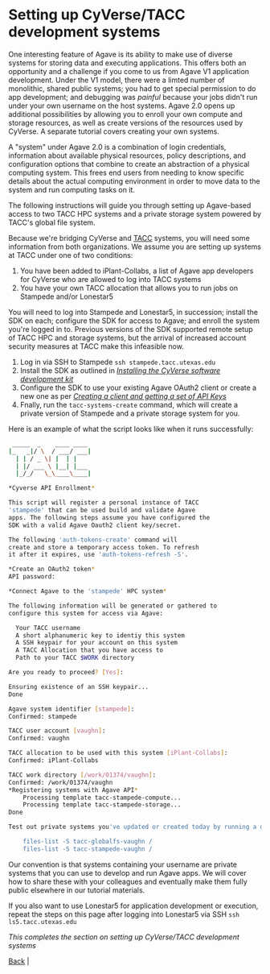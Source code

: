 Setting up CyVerse/TACC development systems
=====================================

One interesting feature of Agave is its ability to make use of diverse systems for storing data and executing applications. This offers both an opportunity and a challenge if you come to us from Agave V1 application development. Under the V1 model, there were a limted number of monolithic, shared public systems; you had to get special permission to do app development; and debugging was *painful* because your jobs didn't run under your own username on the host systems. Agave 2.0 opens up additional possibilities by allowing you to enroll your own compute and storage resources, as well as create versions of the resources used by CyVerse. A separate tutorial covers creating your own systems.

A "system" under Agave 2.0 is a combination of login credentials, information about available physical resources, policy descriptions, and configuration options that combine to create an abstraction of a physical computing system. This frees end users from needing to know specific details about the actual computing environment in order to move data to the system and run computing tasks on it.

The following instructions will guide you through setting up Agave-based access to two TACC HPC systems and a private storage system powered by TACC's global file system. 

Because we're bridging CyVerse and [TACC](https://www.tacc.utexas.edu/resources/hpc) systems, you will need some information from both organizations. We assume you are setting up systems at TACC under one of two conditions:

1. You have been added to iPlant-Collabs, a list of Agave app developers for CyVerse who are allowed to log into TACC systems
2. You have your own TACC allocation that allows you to run jobs on Stampede and/or Lonestar5

You will need to log into Stampede and Lonestar5, in succession; install the SDK on each; configure the SDK for access to Agave; and enroll the system you're logged in to. Previous versions of the SDK supported remote setup of TACC HPC and storage systems, but the arrival of increased account security measures at TACC make this infeasible now. 

1. Log in via SSH to Stampede ```ssh stampede.tacc.utexas.edu```
2. Install the SDK as outlined in *[Installing the CyVerse software development kit](install-sdk.md)*
3. Configure the SDK to use your existing Agave OAuth2 client or create a new one as per *[Creating a client and getting a set of API Keys](client-create.md)*
4. Fnally, run the ```tacc-systems-create``` command, which will create a private version of Stampede and a private storage system for you. 

Here is an example of what the script looks like when it runs successfully:

```sh
 _____  _    ____ ____
|_   _|/ \  / ___/ ___|
  | | / _ \| |  | |
  | |/ ___ \ |__| |___
  |_/_/   \_\____\____|

*Cyverse API Enrollment*

This script will register a personal instance of TACC
'stampede' that can be used build and validate Agave
apps. The following steps assume you have configured the
SDK with a valid Agave Oauth2 client key/secret. 

The following 'auth-tokens-create' command will
create and store a temporary access token. To refresh
it after it expires, use 'auth-tokens-refresh -S'.

*Create an OAuth2 token*
API password: 

*Connect Agave to the 'stampede' HPC system*

The following information will be generated or gathered to
configure this system for access via Agave:

  Your TACC username
  A short alphanumeric key to identiy this system
  A SSH keypair for your account on this system
  A TACC Allocation that you have access to
  Path to your TACC $WORK directory

Are you ready to proceed? [Yes]: 

Ensuring existence of an SSH keypair...
Done

Agave system identifier [stampede]: 
Confirmed: stampede

TACC user account [vaughn]: 
Confirmed: vaughn

TACC allocation to be used with this system [iPlant-Collabs]: 
Confirmed: iPlant-Collabs

TACC work directory [/work/01374/vaughn]: 
Confirmed: /work/01374/vaughn
*Registering systems with Agave API*
    Processing template tacc-stampede-compute...
    Processing template tacc-stampede-storage...
Done

Test out private systems you've updated or created today by running a quick files-list operation as illustrated below. You should see the contents of /work/01374/vaughn returned to you after each operation.

    files-list -S tacc-globalfs-vaughn /
    files-list -S tacc-stampede-vaughn /
```

Our convention is that systems containing your username are private systems that you can use to develop and run Agave apps. We will cover how to share these with your colleagues and eventually make them fully public elsewhere in our tutorial materials.

If you also want to use Lonestar5 for application development or execution, repeat the steps on this page after logging into Lonestar5 via SSH ```ssh ls5.tacc.utexas.edu```

*This completes the section on setting up CyVerse/TACC development systems*

[Back](getting-started.md) |
